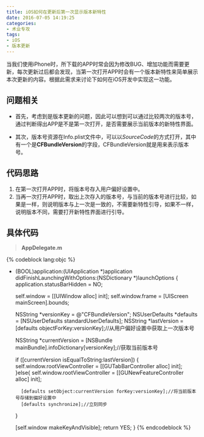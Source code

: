 ```yaml
---
title: iOS如何在更新后第一次显示版本新特性
date: 2016-07-05 14:19:25
categories:
- 术业专攻
tags:
- iOS
- 版本更新
---
```

当我们使用iPhone时，所下载的APP时常会因为修改BUG、增加功能而需要更新，每次更新过后都会发现，当第一次打开APP时会有一个版本新特性来简单展示本次更新的内容。根据此需求来讨论下如何在iOS开发中实现这一功能。

<!-- more -->
## 问题相关
* 首先，考虑到是版本更新的问题，因此可以想到可以通过比较两次的版本号，通过判断得出APP是不是第一次打开，是否需要展示当前版本的新特性界面。

* 其次，版本号资源在Info.plist文件中，可以以*SourceCode*的方式打开，其中有一个是**CFBundleVersion**的字段，CFBundleVersion就是用来表示版本号。

## 代码思路
1. 在第一次打开APP时，将版本号存入用户偏好设置中。
2. 当再一次打开APP时，取出上次存入的版本号，与当前的版本号进行比较，如果是一样，则说明版本与上一次是一致的，不需要新特性引导，如果不一样，说明版本不同，需要打开新特性界面进行引导。

## 具体代码
>**AppDelegate.m**

{% codeblock lang:objc %}
- (BOOL)application:(UIApplication *)application didFinishLaunchingWithOptions:(NSDictionary *)launchOptions {
    application.statusBarHidden = NO;
    
    self.window = [[UIWindow alloc] init];
    self.window.frame = [UIScreen mainScreen].bounds;
    
    NSString *versionKey = @"CFBundleVersion";
    NSUserDefaults *defaults = [NSUserDefaults standardUserDefaults];
    NSString *lastVersion = [defaults objectForKey:versionKey];//从用户偏好设置中获取上一次版本号
    
    NSString *currentVersion = [NSBundle mainBundle].infoDictionary[versionKey];//获取当前版本号
    
    if ([currentVersion isEqualToString:lastVersion]) {
        self.window.rootViewController = [[GUTabBarController alloc] init];
    }else{
        self.window.rootViewController = [[GUNewFeatureController alloc] init];
        
        [defaults setObject:currentVersion forKey:versionKey];//将当前版本号存储到偏好设置中
        [defaults synchronize];//立刻同步
    }
    
    [self.window makeKeyAndVisible];
    return YES;
}
{% endcodeblock %}
